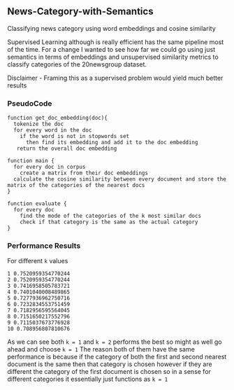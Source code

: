## News-Category-with-Semantics

Classifying news category using word embeddings and cosine similarity

Supervised Learning although is really efficient has the same pipeline most of the time. For a change I wanted to see how far we could go using just
semantics in terms of embeddings and unsupervised similarity metrics to classify categories of the 20newsgroup dataset.

Disclaimer - Framing this as a supervised problem would yield much better results

### PseudoCode

```
function get_doc_embedding(doc){
  tokenize the doc
  for every word in the doc
    if the word is not in stopwords set
      then find its embedding and add it to the doc embedding
   return the overall doc embedding
   
function main {
  for every doc in corpus
    create a matrix from their doc embeddings
  calculate the cosine similarity between every document and store the matrix of the categories of the nearest docs
}

function evaluate {
  for every doc
    find the mode of the categories of the k most similar docs
    check if that category is the same as the actual category
}
```

### Performance Results

For different `k` values 

```
1 0.7520959354770244
2 0.7520959354770244
3 0.7416958505783721
4 0.7401040008489865
5 0.7277936962750716
6 0.7232834553751459
7 0.7182956595564045
8 0.7151650217552796
9 0.7115037673776928
10 0.708956807810676
```

As we can see both `k = 1` and `k = 2` performs the best so might as well go ahead and choose `k = 1`
The reason both of them have the same performance is because if the category of both the first and second nearest document is the same then that category is chosen however if they are different the category of the first document is chosen so in a sense for different categories it essentially just functions as `k = 1`
